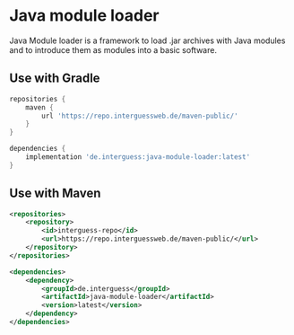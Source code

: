 # Java module loader
Java Module loader is a framework to load .jar archives with Java modules and to introduce them as modules into a basic software.

## Use with Gradle
```gradle
repositories {
    maven {
        url 'https://repo.interguessweb.de/maven-public/'
    }
}
```

```gradle
dependencies {
    implementation 'de.interguess:java-module-loader:latest'
}
```

## Use with Maven
```xml
<repositories>
    <repository>
        <id>interguess-repo</id>
        <url>https://repo.interguessweb.de/maven-public/</url>
    </repository>
</repositories>
```

```xml
<dependencies>
    <dependency>
        <groupId>de.interguess</groupId>
        <artifactId>java-module-loader</artifactId>
        <version>latest</version>
    </dependency>
</dependencies>
```
